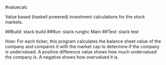 #valuecalc

Value based (haskell powered) investment calculations for the stock markets.

##Build:
stack build
##Run:
stack runghc Main
##Test:
stack test

How:
For each ticker, this program calculates the balance sheet value of the company
and compares it with the market cap to determine if the company is undervalued.
A positive difference value shows how much undervalued the company is.
A negative shows how overvalued it is.
